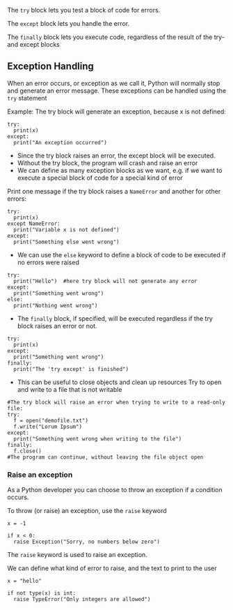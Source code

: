 The `try` block lets you test a block of code for errors.

The `except` block lets you handle the error.

The `finally` block lets you execute code, regardless of the result of the try- and except blocks

## Exception Handling
When an error occurs, or exception as we call it, Python will normally stop and generate an error message.
These exceptions can be handled using the `try` statement

Example:
The try block will generate an exception, because x is not defined:
```
try:
  print(x)
except:
  print("An exception occurred")
```
- Since the try block raises an error, the except block will be executed.
- Without the try block, the program will crash and raise an error
- We can define as many exception blocks as we want, e.g. if we want to execute a special block of code for a special kind of error

Print one message if the try block raises a `NameError` and another for other errors:
```
try:
  print(x)
except NameError:
  print("Variable x is not defined")
except:
  print("Something else went wrong")
```

- We can use the `else` keyword to define a block of code to be executed if no errors were raised
```
try:
  print("Hello")  #here try block will not generate any error
except:
  print("Something went wrong")
else:
  print("Nothing went wrong")
```

- The `finally` block, if specified, will be executed regardless if the try block raises an error or not.

```
try:
  print(x)
except:
  print("Something went wrong")
finally:
  print("The 'try except' is finished")
```
- This can be useful to close objects and clean up resources
Try to open and write to a file that is not writable
```
#The try block will raise an error when trying to write to a read-only file:
try:
  f = open("demofile.txt")
  f.write("Lorum Ipsum")
except:
  print("Something went wrong when writing to the file")
finally:
  f.close()
#The program can continue, without leaving the file object open

```

### Raise an exception
As a Python developer you can choose to throw an exception if a condition occurs.

To throw (or raise) an exception, use the `raise` keyword
```
x = -1

if x < 0:
  raise Exception("Sorry, no numbers below zero")
```
The `raise` keyword is used to raise an exception.

We can define what kind of error to raise, and the text to print to the user
```
x = "hello"

if not type(x) is int:
  raise TypeError("Only integers are allowed")
```













